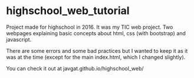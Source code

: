 # highschool_web_tutorial
Project made for highschool in 2016. It was my TIC web project. Two webpages explaining basic concepts about html, css (with bootstrap) and javascript.

There are some errors and some bad practices but I wanted to keep it as it was at the time (except for the main index.html, which I changed slightly).

You can check it out at javgat.github.io/highschool_web/
